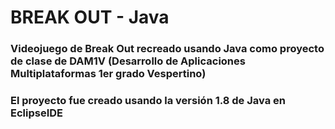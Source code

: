 # BREAK OUT - Java
### Videojuego de Break Out recreado usando Java como proyecto de clase de DAM1V (Desarrollo de Aplicaciones Multiplataformas 1er grado Vespertino)
### El proyecto fue creado usando la versión 1.8 de Java en EclipseIDE
